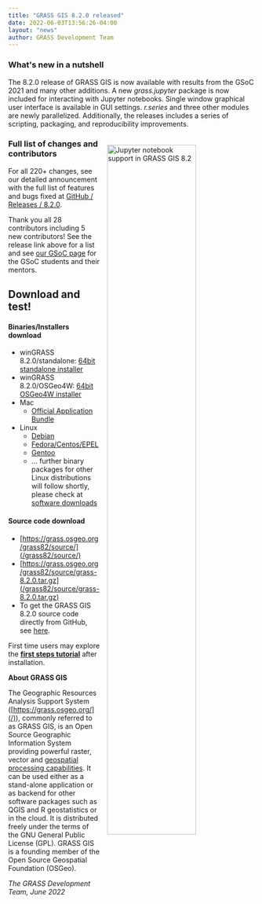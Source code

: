 ```yaml
---
title: "GRASS GIS 8.2.0 released"
date: 2022-06-03T13:56:26-04:00
layout: "news"
author: GRASS Development Team
---
```


### What's new in a nutshell

The 8.2.0 release of GRASS GIS is now available with results from the GSoC 2021
and many other additions. A new _grass.jupyter_ package is now included for
interacting with Jupyter notebooks. Single window graphical user interface
is available in GUI settings. _r.series_ and three other modules are newly parallelized.
Additionally, the releases includes a series of scripting, packaging, and reproducibility
improvements.

<a href="/images/news/jupyter_interactive_viewshed.png">
  <img src="/images/news/jupyter_interactive_viewshed.png"
   alt="Jupyter notebook support in GRASS GIS 8.2"
   title="Jupyter notebook support in GRASS GIS 8.2"
   width="60%" style="float:right;padding-left:15px;padding-top:20px">
</a>

### Full list of changes and contributors

For all 220+ changes, see our detailed announcement with the full list of
features and bugs fixed at
[GitHub / Releases / 8.2.0](https://github.com/OSGeo/grass/releases/tag/8.2.0).

Thank you all 28 contributors including 5 new contributors! See the release
link above for a list and see
[our GSoC page](https://trac.osgeo.org/grass/wiki/GSoC#a2021)
for the GSoC students and their mentors.

## Download and test!

#### Binaries/Installers download

- winGRASS 8.2.0/standalone:
  [64bit standalone installer](/grass82/binary/mswindows/native/WinGRASS-8.2.0-1-Setup.exe)
- winGRASS 8.2.0/OSGeo4W:
  [64bit OSGeo4W installer](http://download.osgeo.org/osgeo4w/v2/osgeo4w-setup.exe)
- Mac
    - [Official Application Bundle](http://grassmac.wikidot.com/downloads)
- Linux
    - [Debian](https://tracker.debian.org/pkg/grass)
    - [Fedora/Centos/EPEL](https://src.fedoraproject.org/rpms/grass)
    - [Gentoo](https://packages.gentoo.org/packages/sci-geosciences/grass)
    - ... further binary packages for other Linux distributions will follow shortly, please check at [software downloads](/download/software/index.html)

#### Source code download

-   [https://grass.osgeo.org/grass82/source/](/grass82/source/)
-   [https://grass.osgeo.org/grass82/source/grass-8.2.0.tar.gz](/grass82/source/grass-8.2.0.tar.gz)
-   To get the GRASS GIS 8.2.0 source code directly from GitHub, see [here](https://github.com/OSGeo/grass/releases/tag/8.2.0).

First time users may explore the [**first steps tutorial**](/learn/) after
installation.

**About GRASS GIS**

The Geographic Resources Analysis Support System
([https://grass.osgeo.org/](/)), commonly referred to as GRASS GIS, is
an Open Source Geographic Information System providing powerful raster,
vector and [geospatial processing capabilities](https://grass.osgeo.org/learn/overview/).
It can be used either as a stand-alone application or as backend for other
software packages such as QGIS and R geostatistics or in the cloud. It is
distributed freely under the terms of the GNU General Public License (GPL).
GRASS GIS is a founding member of the Open Source Geospatial Foundation (OSGeo).

*The GRASS Development Team, June 2022*
